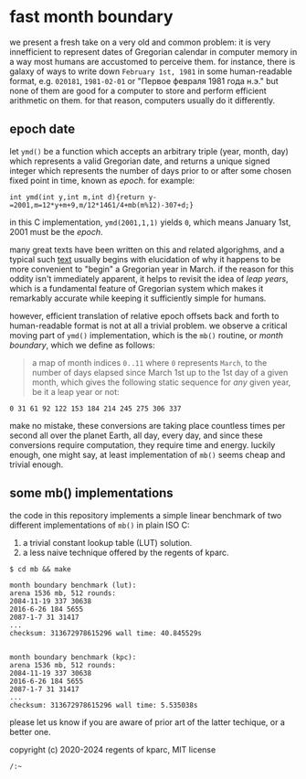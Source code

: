 # fast month boundary

we present a fresh take on a very old and common problem: it is very innefficient to represent dates of Gregorian calendar in computer memory in a way most humans are accustomed to perceive them. for instance, there is galaxy of ways to write down `February 1st, 1981` in some human-readable format, e.g. `020181`, `1981-02-01` or "Первое февраля 1981 года н.э." but none of them are good for a computer to store and perform efficient arithmetic on them. for that reason, computers usually do it differently.

## epoch date

let `ymd()` be a function which accepts an arbitrary triple (year, month, day) which represents a valid Gregorian date, and returns a unique signed integer which represents the number of days prior to or after some chosen fixed point in time, known as _epoch_. for example:

```
int ymd(int y,int m,int d){return y-=2001,m=12*y+m+9,m/12*1461/4+mb(m%12)-307+d;}
```

in this C implementation, `ymd(2001,1,1)` yields `0`, which means January 1st, 2001 must be the _epoch_.

many great texts have been written on this and related algorighms, and a typical such [text](https://howardhinnant.github.io/date_algorithms.html) usually begins with elucidation of why it happens to be more convenient to "begin" a Gregorian year in March. if the reason for this oddity isn't immediately apparent, it helps to revisit the idea of _leap years_, which is a fundamental feature of Gregorian system which makes it remarkably accurate while keeping it sufficiently simple for humans.

however, efficient translation of relative epoch offsets back and forth to human-readable format is not at all a trivial problem. we observe a critical moving part of `ymd()` implementation, which is the `mb()` routine, or _month boundary_, which we define as follows:

> a map of month indices `0..11` where `0` represents `March`, to the number of days elapsed since March 1st up to the 1st day of a given month, which gives the following static sequence for _any_ given year, be it a leap year or not:

```
0 31 61 92 122 153 184 214 245 275 306 337
```

make no mistake, these conversions are taking place countless times per second all over the planet Earth, all day, every day, and since these conversions require computation, they require time and energy. luckily enough, one might say, at least implementation of `mb()` seems cheap and trivial enough.  

## some mb() implementations

the code in this repository implements a simple linear benchmark of two different implementations of `mb()` in plain ISO C:

 1. a trivial constant lookup table (LUT) solution.
 2. a less naive technique offered by the regents of kparc.

```
$ cd mb && make

month boundary benchmark (lut):
arena 1536 mb, 512 rounds:
2084-11-19 337 30638
2016-6-26 184 5655
2087-1-7 31 31417
...
checksum: 313672978615296 wall time: 40.845529s


month boundary benchmark (kpc):
arena 1536 mb, 512 rounds:
2084-11-19 337 30638
2016-6-26 184 5655
2087-1-7 31 31417
...
checksum: 313672978615296 wall time: 5.535038s

```

please let us know if you are aware of prior art of the latter techique, or a better one.


copyright (c) 2020-2024 regents of kparc, MIT license

`/:~`
